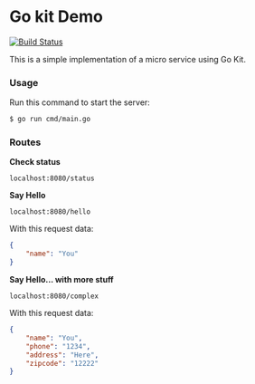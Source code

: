 # Go kit Demo

[![Build Status](https://travis-ci.org/arielcr/go-kit-demo.svg?branch=master)](https://travis-ci.org/arielcr/go-kit-demo)

This is a simple implementation of a micro service using Go Kit.

### Usage
Run this command to start the server:
```sh
$ go run cmd/main.go
```

### Routes
**Check status**

```
localhost:8080/status
```

**Say Hello**

```
localhost:8080/hello
```

With this request data:
```json
{
	"name": "You"
}
```

**Say Hello... with more stuff**

```
localhost:8080/complex
```

With this request data:
```json
{
	"name": "You",
	"phone": "1234",
	"address": "Here",
	"zipcode": "12222"
}
```